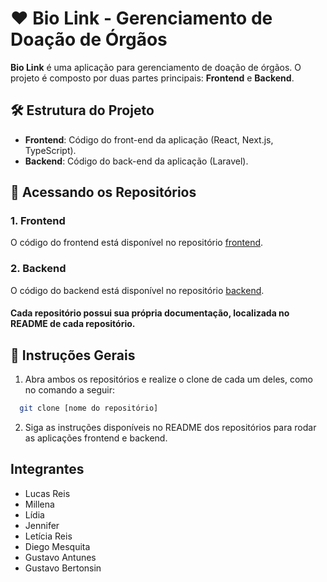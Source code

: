 # ❤️ Bio Link - Gerenciamento de Doação de Órgãos

**Bio Link** é uma aplicação para gerenciamento de doação de órgãos. O projeto é composto por duas partes principais: **Frontend** e **Backend**.

## 🛠️ Estrutura do Projeto

- **Frontend**: Código do front-end da aplicação (React, Next.js, TypeScript).
- **Backend**: Código do back-end da aplicação (Laravel).

## 🔗 Acessando os Repositórios

### 1. Frontend
O código do frontend está disponível no repositório [frontend](https://github.com/reislucaz/biolink-webapp).

### 2. Backend
O código do backend está disponível no repositório [backend](https://github.com/reislucaz/biolink-api).

#### Cada repositório possui sua própria documentação, localizada no README de cada repositório.

## 🚀 Instruções Gerais

1. Abra ambos os repositórios e realize o clone de cada um deles, como no comando a seguir:
  ```bash
    git clone [nome do repositório]
  ```

2. Siga as instruções disponíveis no README dos repositórios para rodar as aplicações frontend e backend.

## Integrantes

- Lucas Reis
- Millena
- Lídia
- Jennifer
- Letícia Reis
- Diego Mesquita
- Gustavo Antunes
- Gustavo Bertonsin
